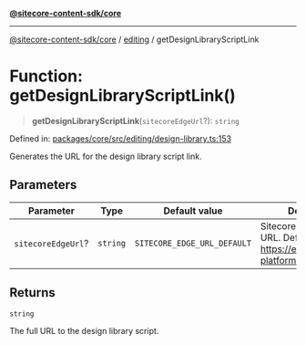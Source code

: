 [**@sitecore-content-sdk/core**](../../README.md)

***

[@sitecore-content-sdk/core](../../README.md) / [editing](../README.md) / getDesignLibraryScriptLink

# Function: getDesignLibraryScriptLink()

> **getDesignLibraryScriptLink**(`sitecoreEdgeUrl`?): `string`

Defined in: [packages/core/src/editing/design-library.ts:153](https://github.com/Sitecore/content-sdk/blob/a12743cf942dfe3195e858aea63c33d67943078b/packages/core/src/editing/design-library.ts#L153)

Generates the URL for the design library script link.

## Parameters

| Parameter | Type | Default value | Description |
| ------ | ------ | ------ | ------ |
| `sitecoreEdgeUrl`? | `string` | `SITECORE_EDGE_URL_DEFAULT` | Sitecore Edge Platform URL. Default is https://edge-platform.sitecorecloud.io |

## Returns

`string`

The full URL to the design library script.

